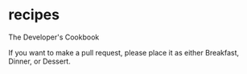 # recipes
The Developer's Cookbook

If you want to make a pull request, please place it as either Breakfast, Dinner, or Dessert.
